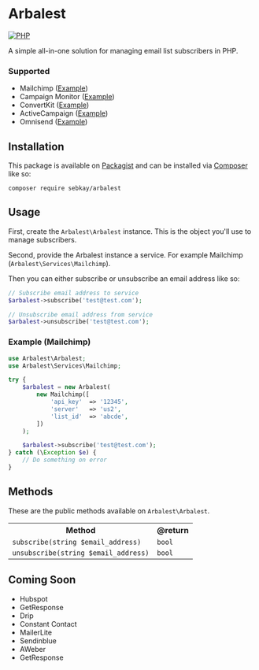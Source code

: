 # Arbalest

[![PHP](https://github.com/SebKay/arbalest/actions/workflows/php.yml/badge.svg)](https://github.com/SebKay/arbalest/actions/workflows/php.yml)

A simple all-in-one solution for managing email list subscribers in PHP.

### Supported

- Mailchimp ([Example](https://github.com/SebKay/arbalest/wiki/Examples#mailchimp))
- Campaign Monitor ([Example](https://github.com/SebKay/arbalest/wiki/Examples#campaign-monitor))
- ConvertKit ([Example](https://github.com/SebKay/arbalest/wiki/Examples#convertkit))
- ActiveCampaign ([Example](https://github.com/SebKay/arbalest/wiki/Examples#activecampaign))
- Omnisend ([Example](https://github.com/SebKay/arbalest/wiki/Examples#omnisend))

## Installation

This package is available on [Packagist](https://packagist.org/) and can be installed via [Composer](https://getcomposer.org/) like so:

```shell
composer require sebkay/arbalest
```

## Usage

First, create the `Arbalest\Arbalest` instance. This is the object you'll use to manage subscribers.

Second, provide the Arbalest instance a service. For example Mailchimp (`Arbalest\Services\Mailchimp`).

Then you can either subscribe or unsubscribe an email address like so:

```php
// Subscribe email address to service
$arbalest->subscribe('test@test.com');

// Unsubscribe email address from service
$arbalest->unsubscribe('test@test.com');
```

### Example (Mailchimp)

```php
use Arbalest\Arbalest;
use Arbalest\Services\Mailchimp;

try {
    $arbalest = new Arbalest(
        new Mailchimp([
            'api_key'  => '12345',
            'server'   => 'us2',
            'list_id'  => 'abcde',
        ])
    );

    $arbalest->subscribe('test@test.com');
} catch (\Exception $e) {
    // Do something on error
}
```

## Methods

These are the public methods available on `Arbalest\Arbalest`.

<table>
    <tr>
        <th>
            Method
        </th>
        <th>
            @return
        </th>
    </tr>
    <tr>
        <td>
            <code>subscribe(string $email_address)</code>
        </td>
        <td>
            <code>bool</code>
        </td>
    </tr>
    <tr>
        <td>
            <code>unsubscribe(string $email_address)</code>
        </td>
        <td>
            <code>bool</code>
        </td>
    </tr>
</table>

## Coming Soon

- Hubspot
- GetResponse
- Drip
- Constant Contact
- MailerLite
- Sendinblue
- AWeber
- GetResponse

